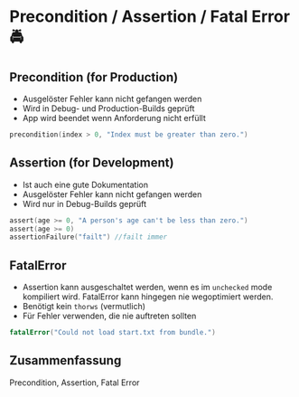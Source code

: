 # Precondition / Assertion / Fatal Error 🚔

## Precondition (for Production)

- Ausgelöster Fehler kann nicht gefangen werden
- Wird in Debug- und Production-Builds geprüft 
- App wird beendet wenn Anforderung nicht erfüllt

```swift
precondition(index > 0, "Index must be greater than zero.")
```

## Assertion (for Development)

- Ist auch eine gute Dokumentation
- Ausgelöster Fehler kann nicht gefangen werden
- Wird nur in Debug-Builds geprüft

```swift
assert(age >= 0, "A person's age can't be less than zero.")
assert(age >= 0)
assertionFailure("failt") //failt immer
```

## FatalError

- Assertion kann ausgeschaltet werden, wenn es im `unchecked` mode kompiliert wird. FatalError kann hingegen nie wegoptimiert werden.
- Benötigt kein `thorws` (vermutlich)
- Für Fehler verwenden, die nie auftreten sollten

```swift
fatalError("Could not load start.txt from bundle.")
```


## Zusammenfassung
Precondition, Assertion, Fatal Error